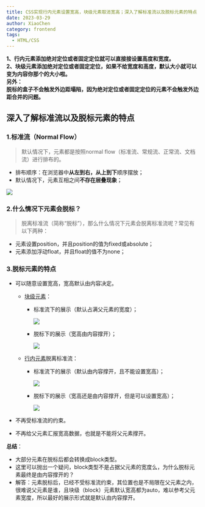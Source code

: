 ```yaml
---
title: CSS实现行内元素设置宽高，块级元素取消宽高；深入了解标准流以及脱标元素的特点
date: 2023-03-29
author: XiaoChen
category: frontend
tags:
  - HTML/CSS
---
```


**1、行内元素添加绝对定位或者固定定位就可以直接接设置高度和宽度。  
2、块级元素添加绝对定位或者固定定位，如果不给宽度和高度，默认大小就可以变为内容你那个的大小啦。  
另外：  
脱标的盒子不会触发外边距塌陷，因为绝对定位或者固定定位的元素不会触发外边距合并的问题。**

## 深入了解标准流以及脱标元素的特点

### 1.标准流（Normal Flow）

> 默认情况下，元素都是按照normal flow（标准流、常规流、正常流、文档流）进行排布的。

*   排布顺序：在浏览器中**从左到右，从上到下**顺序摆放；
*   默认情况下，元素互相之间**不存在层叠现象**；

![](https://img-blog.csdnimg.cn/img_convert/73fd3d503dbb3b4c1e428dee4a9c9ebe.png)

### 2.什么情况下元素会脱标？

> 脱离标准流（简称“脱标”），那么什么情况下元素会脱离标准流呢？常见有以下两种：

*   元素设置position，并且position的值为fixed或absolute；
*   元素添加浮动float，并且float的值不为none；

### 3.脱标元素的特点

*   可以随意设置宽高，宽高默认由内容决定。
    
    *   [块级元素](https://so.csdn.net/so/search?q=%E5%9D%97%E7%BA%A7%E5%85%83%E7%B4%A0&spm=1001.2101.3001.7020)：
        
        *   标准流下的展示（默认占满父元素的宽度）；
            
            ![](https://img-blog.csdnimg.cn/img_convert/6633702b61fecb0166c4ce2d61e903df.png)
            
        *   脱标下的展示（宽高由内容撑开）；
            
            ![](https://img-blog.csdnimg.cn/img_convert/3a752b4bd53985d03a83ebe3c5569916.png)
            
    *   [行内元素](https://so.csdn.net/so/search?q=%E8%A1%8C%E5%86%85%E5%85%83%E7%B4%A0&spm=1001.2101.3001.7020)脱离标准流：
        
        *   标准流下的展示（默认由内容撑开，且不能设置宽高）；
            
            ![](https://img-blog.csdnimg.cn/img_convert/5837df106b5d3a57b2e4d4c5c28ca0ef.png)
            
        *   脱标下的展示（宽高还是由内容撑开，但是可以设置宽高）；
            
            ![](https://img-blog.csdnimg.cn/img_convert/c5a7dc57920de1216b41d76202ded70c.png)
            
*   不再受标准流的约束。
    
*   不再给父元素汇报宽高数据，也就是不能将父元素撑开。
    

**总结**：

*   大部分元素在脱标后都会转换成block类型。
*   这里可以抛出一个疑问，block类型不是占据父元素的宽度么，为什么脱标元素最终是由内容撑开的？
*   解答：元素脱标后，已经不受标准流约束，其位置也是不局限在父元素之内，很难说父元素是谁，且块级（block）元素默认宽高都为auto，难以参考父元素宽度，所以最好的展示形式就是默认由内容撑开。